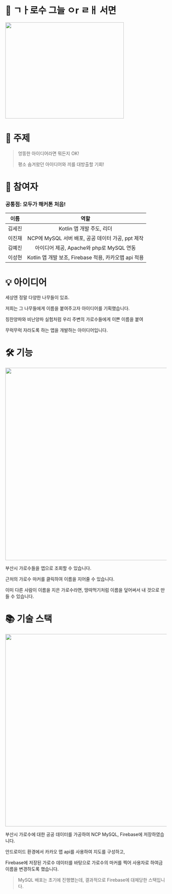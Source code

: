 # 🌲 ㄱㅏ로수 그늘 ㅇr ㄹㅐ 서면

<img src="https://user-images.githubusercontent.com/79911816/201495575-009c4522-0016-4ba0-9dc2-f538292bcdf0.png"  width="370" height="300"/>

# 🎯 주제

> 엉뚱한 아이디어라면 뭐든지 OK!
> 
> 평소 숨겨왔던 아이디어와 끼를 대방출할 기회!

# 🙏 참여자

### 공통점: 모두가 해커톤 처음!

|이름|역할|
| :-----------: | :-------------:|
|김세진|Kotlin 앱 개발 주도, 리더|
|이진재|NCP에 MySQL 서버 배포, 공공 데이터 가공, ppt 제작|
|김예진|아이디어 제공, Apache와 php로 MySQL 연동|
|이성현|Kotlin 앱 개발 보조, Firebase 적용, 카카오맵 api 적용|


# 💡 아이디어

세상엔 정말 다양한 나무들이 있죠.

저희는 그 나무들에게 이름을 붙여주고자 아이디어를 기획했습니다.

칭찬양파와 비난양파 실험처럼 우리 주변의 가로수들에게 이쁜 이름을 붙여

무럭무럭 자라도록 하는 앱을 개발하는 아이디어입니다.

# 🛠 기능

<img src="https://user-images.githubusercontent.com/79911816/201496062-b50a5189-62eb-4331-a2be-66575ca27ca2.png"  width="670" height="600"/>

부산시 가로수들을 앱으로 조회할 수 있습니다.

근처의 가로수 마커를 클릭하여 이름을 지어줄 수 있습니다.

이미 다른 사람이 이름을 지은 가로수라면, 땅따먹기처럼 이름을 덮어써서 내 것으로 만들 수 있습니다.

# 📚 기술 스택

<img src="https://user-images.githubusercontent.com/79911816/201496165-47a90d80-a9f6-4fe8-9ebd-aa56faff44e9.png"  width="740" height="600"/>

부산시 가로수에 대한 공공 데이터를 가공하여 NCP MySQL, Firebase에 저장하였습니다.

안드로이드 환경에서 카카오 맵 api를 사용하여 지도를 구성하고,

Firebase에 저장된 가로수 데이터를 바탕으로 가로수의 마커를 찍어 사용자로 하여금 이름을 변경하도록 했습니다.

> MySQL 배포는 초기에 진행헀는데, 결과적으로 Firebase에 대체당한 스택입니다.



